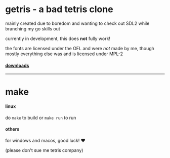 # getris - a bad tetris clone

mainly created due to boredom and wanting to check out SDL2 while branching my go skills out

currently in development, this does **not** fully work!

the fonts are licensed under the OFL and were *not* made by me, though mostly everything else was and is licensed under MPL-2

#### [downloads](github.com/thaYt/getris/releases)

---

# make
#### linux
do `make` to build or `make run` to run

#### others
for windows and macos, good luck! ❤

(please don't sue me tetris company)
